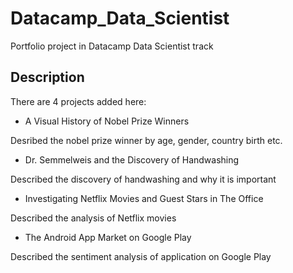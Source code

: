 # Datacamp_Data_Scientist
Portfolio project in Datacamp Data Scientist track
## Description

There are 4 projects added here:
- A Visual History of Nobel Prize Winners
  
Desribed the nobel prize winner by age, gender, country birth etc. 
- Dr. Semmelweis and the Discovery of Handwashing
  
Described the discovery of handwashing and why it is important
- Investigating Netflix Movies and Guest Stars in The Office
  
Described the analysis of Netflix movies
- The Android App Market on Google Play
  
Described the sentiment analysis of application on Google Play
